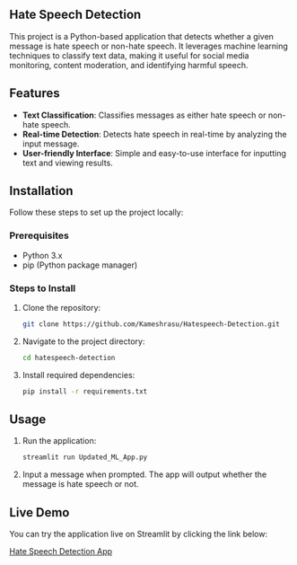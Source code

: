 ## Hate Speech Detection

This project is a Python-based application that detects whether a given message is hate speech or non-hate speech. It leverages machine learning techniques to classify text data, making it useful for social media monitoring, content moderation, and identifying harmful speech.

## Features

- **Text Classification**: Classifies messages as either hate speech or non-hate speech.
- **Real-time Detection**: Detects hate speech in real-time by analyzing the input message.
- **User-friendly Interface**: Simple and easy-to-use interface for inputting text and viewing results.

## Installation

Follow these steps to set up the project locally:

### Prerequisites

- Python 3.x
- pip (Python package manager)

### Steps to Install

1. Clone the repository:

    ```bash
    git clone https://github.com/Kameshrasu/Hatespeech-Detection.git
    ```

2. Navigate to the project directory:

    ```bash
    cd hatespeech-detection
    ```

3. Install required dependencies:

    ```bash
    pip install -r requirements.txt
    ```

## Usage

1. Run the application:

    ```bash
    streamlit run Updated_ML_App.py
    ```

2. Input a message when prompted. The app will output whether the message is hate speech or not.

## Live Demo

You can try the application live on Streamlit by clicking the link below:

[Hate Speech Detection App](https://hatespeech-kamesh.streamlit.app/)

